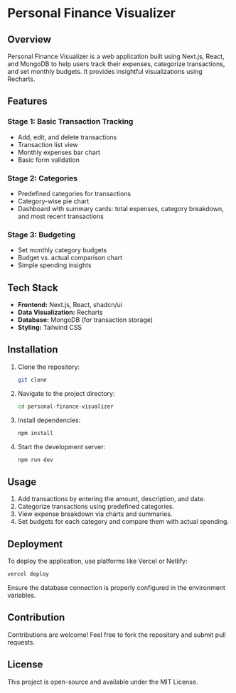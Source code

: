 # Personal Finance Visualizer

## Overview
Personal Finance Visualizer is a web application built using Next.js, React, and MongoDB to help users track their expenses, categorize transactions, and set monthly budgets. It provides insightful visualizations using Recharts.

## Features
### Stage 1: Basic Transaction Tracking
- Add, edit, and delete transactions
- Transaction list view
- Monthly expenses bar chart
- Basic form validation

### Stage 2: Categories
- Predefined categories for transactions
- Category-wise pie chart
- Dashboard with summary cards: total expenses, category breakdown, and most recent transactions

### Stage 3: Budgeting
- Set monthly category budgets
- Budget vs. actual comparison chart
- Simple spending insights

## Tech Stack
- **Frontend:** Next.js, React, shadcn/ui
- **Data Visualization:** Recharts
- **Database:** MongoDB (for transaction storage)
- **Styling:** Tailwind CSS

## Installation
1. Clone the repository:
   ```sh
   git clone
   ```
2. Navigate to the project directory:
   ```sh
   cd personal-finance-visualizer
   ```
3. Install dependencies:
   ```sh
   npm install
   ```
4. Start the development server:
   ```sh
   npm run dev
   ```


## Usage
1. Add transactions by entering the amount, description, and date.
2. Categorize transactions using predefined categories.
3. View expense breakdown via charts and summaries.
4. Set budgets for each category and compare them with actual spending.

## Deployment
To deploy the application, use platforms like Vercel or Netlify:
```sh
vercel deploy
```
Ensure the database connection is properly configured in the environment variables.

## Contribution
Contributions are welcome! Feel free to fork the repository and submit pull requests.

## License
This project is open-source and available under the MIT License.

